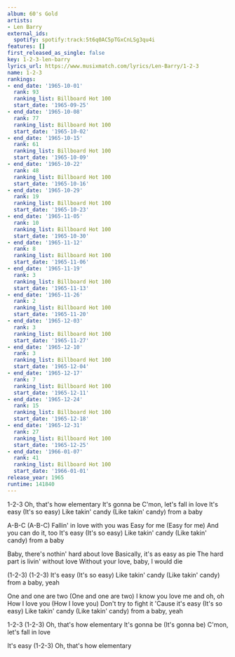 ```yaml
---
album: 60's Gold
artists:
- Len Barry
external_ids:
  spotify: spotify:track:5t6q0AC5pTGxCnLSg3qu4i
features: []
first_released_as_single: false
key: 1-2-3-len-barry
lyrics_url: https://www.musixmatch.com/lyrics/Len-Barry/1-2-3
name: 1-2-3
rankings:
- end_date: '1965-10-01'
  rank: 93
  ranking_list: Billboard Hot 100
  start_date: '1965-09-25'
- end_date: '1965-10-08'
  rank: 77
  ranking_list: Billboard Hot 100
  start_date: '1965-10-02'
- end_date: '1965-10-15'
  rank: 61
  ranking_list: Billboard Hot 100
  start_date: '1965-10-09'
- end_date: '1965-10-22'
  rank: 48
  ranking_list: Billboard Hot 100
  start_date: '1965-10-16'
- end_date: '1965-10-29'
  rank: 19
  ranking_list: Billboard Hot 100
  start_date: '1965-10-23'
- end_date: '1965-11-05'
  rank: 10
  ranking_list: Billboard Hot 100
  start_date: '1965-10-30'
- end_date: '1965-11-12'
  rank: 8
  ranking_list: Billboard Hot 100
  start_date: '1965-11-06'
- end_date: '1965-11-19'
  rank: 3
  ranking_list: Billboard Hot 100
  start_date: '1965-11-13'
- end_date: '1965-11-26'
  rank: 2
  ranking_list: Billboard Hot 100
  start_date: '1965-11-20'
- end_date: '1965-12-03'
  rank: 3
  ranking_list: Billboard Hot 100
  start_date: '1965-11-27'
- end_date: '1965-12-10'
  rank: 3
  ranking_list: Billboard Hot 100
  start_date: '1965-12-04'
- end_date: '1965-12-17'
  rank: 7
  ranking_list: Billboard Hot 100
  start_date: '1965-12-11'
- end_date: '1965-12-24'
  rank: 15
  ranking_list: Billboard Hot 100
  start_date: '1965-12-18'
- end_date: '1965-12-31'
  rank: 27
  ranking_list: Billboard Hot 100
  start_date: '1965-12-25'
- end_date: '1966-01-07'
  rank: 41
  ranking_list: Billboard Hot 100
  start_date: '1966-01-01'
release_year: 1965
runtime: 141840
---
```

1-2-3
Oh, that's how elementary
It's gonna be
C'mon, let's fall in love
It's easy (It's so easy)
Like takin' candy (Like takin' candy) from a baby

A-B-C (A-B-C)
Fallin' in love with you was
Easy for me (Easy for me)
And you can do it, too
It's easy (It's so easy)
Like takin' candy (Like takin' candy) from a baby

Baby, there's nothin' hard about love
Basically, it's as easy as pie
The hard part is livin' without love
Without your love, baby, I would die

(1-2-3)
(1-2-3)
It's easy (It's so easy)
Like takin' candy (Like takin' candy) from a baby, yeah

One and one are two (One and one are two)
I know you love me and oh, oh
How I love you (How I love you)
Don't try to fight it
'Cause it's easy (It's so easy)
Like takin' candy (Like takin' candy) from a baby, yeah

1-2-3 (1-2-3)
Oh, that's how elementary
It's gonna be (It's gonna be)
C'mon, let's fall in love

It's easy (1-2-3)
Oh, that's how elementary
